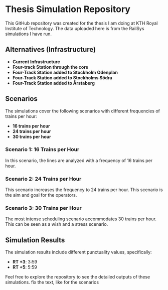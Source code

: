 # Thesis Simulation Repository

This GitHub repository was created for the thesis I am doing at KTH Royal Institute of Technology.
The data uploaded here is from the RailSys simulations I have run.

## Alternatives (Infrastructure)
- **Current Infrastructure**
- **Four-track Station through the core**
- **Four-Track Station added to Stockholm Odenplan**
- **Four-Track Station added to Stockholms Södra**
- **Four-Track Station added to Årstaberg**

## Scenarios

The simulations cover the following scenarios with different frequencies of trains per hour:
- **16 trains per hour**
- **24 trains per hour**
- **30 trains per hour**

### Scenario 1: 16 Trains per Hour
In this scenario, the lines are analyzed with a frequency of 16 trains per hour. 

### Scenario 2: 24 Trains per Hour
This scenario increases the frequency to 24 trains per hour. This scenario is the aim and goal for the operators.

### Scenario 3: 30 Trains per Hour
The most intense scheduling scenario accommodates 30 trains per hour. This can be seen as a wish and a stress scenario.

## Simulation Results
The simulation results include different punctuality values, specifically:
- **RT +3**: 3:59
- **RT +5**: 5:59

Feel free to explore the repository to see the detailed outputs of these simulations. fix the text, like for the scenarios
